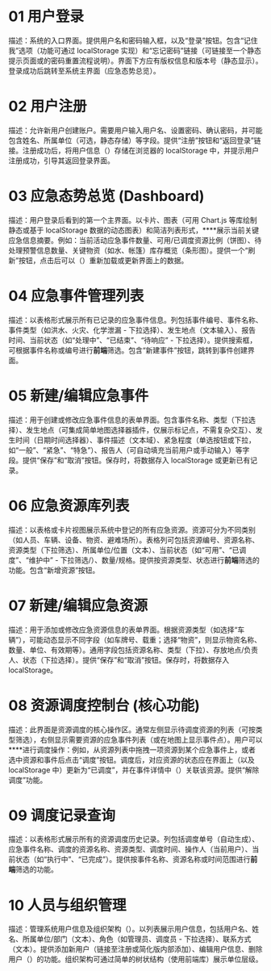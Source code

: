 # 01 用户登录
描述：系统的入口界面。提供用户名和密码输入框，以及“登录”按钮。包含“记住我”选项（功能可通过 localStorage 实现）和“忘记密码”链接（可链接至一个静态提示页面或的密码重置流程说明）。界面下方应有版权信息和版本号（静态显示）。登录成功后跳转至系统主界面（应急态势总览）。

# 02 用户注册
描述：允许新用户创建账户。需要用户输入用户名、设置密码、确认密码，并可能包含姓名、所属单位（可选，静态存储）等字段。提供“注册”按钮和“返回登录”链接。注册成功后，将用户信息（）存储在浏览器的 localStorage 中，并提示用户注册成功，引导其返回登录界面。

# 03 应急态势总览 (Dashboard)
描述：用户登录后看到的第一个主界面。以卡片、图表（可用 Chart.js 等库绘制静态或基于 localStorage 数据的动态图表）和简洁列表形式，****展示当前关键应急信息摘要。例如：当前活动应急事件数量、可用/已调度资源比例（饼图）、待处理预警信息数量、关键物资（如水、帐篷）库存概览（条形图）。提供一个“刷新”按钮，点击后可以（）重新加载或更新界面上的数据。

# 04 应急事件管理列表
描述：以表格形式展示所有已记录的应急事件信息。列包括事件编号、事件名称、事件类型（如洪水、火灾、化学泄漏 - 下拉选择）、发生地点（文本输入）、报告时间、当前状态（如“处理中”、“已结束”、“待响应” - 下拉选择）。提供搜索框，可根据事件名称或编号进行**前端**筛选。包含“新建事件”按钮，跳转到事件创建界面。

# 05 新建/编辑应急事件
描述：用于创建或修改应急事件信息的表单界面。包含事件名称、类型（下拉选择）、发生地点（可集成简单地图选择器插件，仅展示标记点，不需复杂交互）、发生时间（日期时间选择器）、事件描述（文本域）、紧急程度（单选按钮或下拉，如“一般”、“紧急”、“特急”）、报告人（可自动填充当前用户或手动输入）等字段。提供“保存”和“取消”按钮。保存时，将数据存入 localStorage 或更新已有记录。

# 06 应急资源库列表
描述：以表格或卡片视图展示系统中登记的所有应急资源。资源可分为不同类别（如人员、车辆、设备、物资、避难场所）。表格列可包括资源编号、资源名称、资源类型（下拉筛选）、所属单位/位置（文本）、当前状态（如“可用”、“已调度”、“维护中” - 下拉筛选/）、数量/规格。提供按资源类型、状态进行**前端**筛选的功能。包含“新增资源”按钮。

# 07 新建/编辑应急资源
描述：用于添加或修改应急资源信息的表单界面。根据资源类型（如选择“车辆”），可能动态显示不同字段（如车牌号、载重；选择“物资”，则显示物资名称、数量、单位、有效期等）。通用字段包括资源名称、类型（下拉）、存放地点/负责人、状态（下拉选择）。提供“保存”和“取消”按钮。保存时，将数据存入 localStorage。

# 08 资源调度控制台 (核心功能)
描述：此界面是资源调度的核心操作区。通常左侧显示待调度资源的列表（可按类型筛选），右侧显示需要资源的应急事件列表（或在地图上显示事件点）。用户可以****进行调度操作：例如，从资源列表中拖拽一项资源到某个应急事件上，或者选中资源和事件后点击“调度”按钮。调度后，对应资源的状态应在界面上（以及 localStorage 中）更新为“已调度”，并在事件详情中（）关联该资源。提供“解除调度”功能。

# 09 调度记录查询
描述：以表格形式展示所有的资源调度历史记录。列包括调度单号（自动生成）、应急事件名称、调度的资源名称、资源类型、调度时间、操作人（当前用户）、当前状态（如“执行中”、“已完成”）。提供按事件名称、资源名称或时间范围进行**前端**筛选的功能。

# 10 人员与组织管理
描述：管理系统用户信息及组织架构（）。以列表展示用户信息，包括用户名、姓名、所属单位/部门（文本）、角色（如管理员、调度员 - 下拉选择）、联系方式（文本）。提供添加新用户（链接至注册或简化版内部添加）、编辑用户信息、删除用户（）的功能。组织架构可通过简单的树状结构（使用前端库）展示单位层级。
